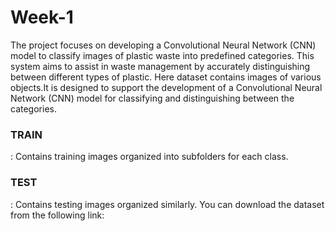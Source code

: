 # Week-1
The project focuses on developing a Convolutional Neural Network (CNN) model to classify images of plastic waste into predefined categories. This system aims to assist in waste management by accurately distinguishing between different types of plastic.
Here dataset contains images of various objects.It is designed to support the development of a Convolutional Neural Network (CNN) model for classifying and distinguishing between the categories.
<h3>TRAIN</h3>: Contains training images organized into subfolders for each class.
<h3>TEST</h3>: Contains testing images organized similarly.
You can download the dataset from the following link: <a href="https://www.kaggle.com/datasets/techsash/waste-classification-data/data">
